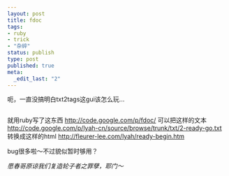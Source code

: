 ```yaml
---
layout: post
title: fdoc
tags: 
- ruby
- trick
- "杂碎"
status: publish
type: post
published: true
meta: 
  _edit_last: "2"
---
```


呃，一直没搞明白txt2tags这gui该怎么玩...

<img src="http://i3.6.cn/cvbnm/65/75/9b/ee2de28c79b31325c18653b3ba422a41.png" alt="" />

就用ruby写了这东西 <a href="http://code.google.com/p/fdoc/">http://code.google.com/p/fdoc/ </a>
可以把这样的文本
<a href="http://code.google.com/p/lyah-cn/source/browse/trunk/txt/2-ready-go.txt">http://code.google.com/p/lyah-cn/source/browse/trunk/txt/2-ready-go.txt </a>
转换成这样的html
<a href="http://fleurer-lee.com/lyah/ready-begin.htm">http://fleurer-lee.com/lyah/ready-begin.htm </a>

bug很多啦～不过貌似暂时够用？

<em>愿春哥原谅我们复造轮子者之罪孽，耶门～</em>
